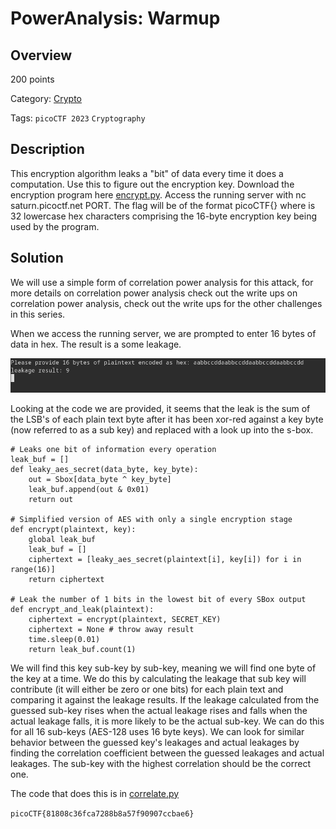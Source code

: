 # PowerAnalysis: Warmup #

## Overview ##

200 points

Category: [Crypto](../../)

Tags: `picoCTF 2023` `Cryptography`

## Description ##

This encryption algorithm leaks a "bit" of data every time it does a computation. Use this to figure out the encryption key. Download the encryption program here [encrypt.py](https://artifacts.picoctf.net/c/427/encrypt.py). Access the running server with nc saturn.picoctf.net PORT. The flag will be of the format picoCTF{<encryption key>} where <encryption key> is 32 lowercase hex characters comprising the 16-byte encryption key being used by the program.

## Solution ##

We will use a simple form of correlation power analysis for this attack, for more details on correlation power analysis check out the write ups on correlation power analysis, check out the write ups for the other challenges in this series.

When we access the running server, we are prompted to enter 16 bytes of data in hex. The result is a some leakage.

![leakage](images/leakage.png)

Looking at the code we are provided, it seems that the leak is the sum of the LSB's of each plain text byte after it has been xor-red against a key byte (now referred to as a sub key) and replaced with a look up into the s-box. 

```
# Leaks one bit of information every operation
leak_buf = []
def leaky_aes_secret(data_byte, key_byte):
    out = Sbox[data_byte ^ key_byte]
    leak_buf.append(out & 0x01)
    return out

# Simplified version of AES with only a single encryption stage
def encrypt(plaintext, key):
    global leak_buf
    leak_buf = []
    ciphertext = [leaky_aes_secret(plaintext[i], key[i]) for i in range(16)]
    return ciphertext

# Leak the number of 1 bits in the lowest bit of every SBox output
def encrypt_and_leak(plaintext):
    ciphertext = encrypt(plaintext, SECRET_KEY)
    ciphertext = None # throw away result
    time.sleep(0.01)
    return leak_buf.count(1)
```

We will find this key sub-key by sub-key, meaning we will find one byte of the key at a time. We do this by calculating the leakage that sub key will contribute (it will either be zero or one bits) for each plain text and comparing it against the leakage results. If the leakage calculated from the guessed sub-key rises when the actual leakage rises and falls when the actual leakage falls, it is more likely to be the actual sub-key. We can do this for all 16 sub-keys (AES-128 uses 16 byte keys). We can look for similar behavior between the guessed key's leakages and actual leakages by finding the correlation coefficient between the guessed leakages and actual leakages. The sub-key with the highest correlation should be the correct one.

The code that does this is in [correlate.py](./solve.py)

```picoCTF{81808c36fca7288b8a57f90907ccbae6}```
